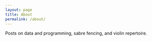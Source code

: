 ```yaml
---
layout: page
title: About
permalink: /about/
---
```


Posts on data and programming, sabre fencing, and violin repertoire. 

